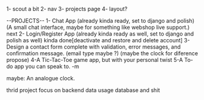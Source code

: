 1- scout a bit
2- nav
3- projects page
4- layout?


--PROJECTS--
1- Chat App (already kinda ready, set to django and polish) (A small chat interface, maybe for something like webshop live support.) next
2- Login/Register App (already kinda ready as well, set to django and polish as well) kinda done[deactivate and restore and delete account]
3- Design a contact form complete with validation, error messages, and confirmation message. (email type maybe ?) (maybe the clock for diference propose)
4-A Tic-Tac-Toe game app, but with your personal twist
5-A To-do app you can speak to. -m

maybe: An analogue clock.

thrid project focus on backend data usage database and shit
